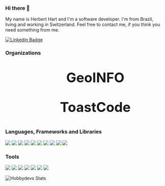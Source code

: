### Hi there 👋

<!--
[![Linkedin Badge](https://img.shields.io/badge/-Herbert%20Hart%20-0e76a8?style=flat-square&logo=Linkedin&logoColor=white)](https://linkedin.com/in/herbert-hart)
[![Website Badge](https://img.shields.io/badge/Portfolio%20Website-3b5998?style=flat-square&logo=google-chrome&logoColor=white)](https://iampavangandhi.github.io/)
[![Twitter Badge](https://img.shields.io/badge/-@iampavangandhi-00acee?style=flat-square&logo=Twitter&logoColor=white)](https://twitter.com/iampavangandhi)
[![Instagram Badge](https://img.shields.io/badge/-@iampavangandhi-e4405f?style=flat-square&logo=Instagram&logoColor=white)](https://instagram.com/iampavangandhi/)
[![Telegram Badge](https://img.shields.io/badge/-@iampavangandhi-0088cc?style=flat-square&logo=Telegram&logoColor=white)](https://t.me/iampavangandhi)
-->

My name is Herbert Hart and I'm a software developer. I'm from Brazil, living and working in Switzerland. Feel free to contact me, if you think you need something from me.

[![Linkedin Badge](https://img.shields.io/badge/-Herbert%20Hart%20-0e76a8?style=flat-square&logo=Linkedin&logoColor=white)](https://linkedin.com/in/herbert-hart)

### Organizations


<p style="text-align:center;font-size: 3em;">&nbsp;&nbsp;&nbsp;<img src="https://www.google.com/s2/favicons?sz=32&domain_url=geoinfo.ch"
  width="16"
  height="16"
  style="float:left;vertical-align: middle;">
  <b>GeoINFO</b>
</p>

<p style="text-align:center;font-size: 3em">&nbsp;&nbsp;&nbsp;<img src="https://www.google.com/s2/favicons?sz=32&domain_url=toast-code.com"
  width="16"
  height="16"
  style="float:left;vertical-align: middle;">
  <b>ToastCode</b>
</p>

### Languages, Frameworks and Libraries

![](https://img.shields.io/badge/-JavaScript-F7DF1E?style=flat&logo=JavaScript&logoColor=white&textColor=black)
![](https://img.shields.io/badge/-TypeScript-007ACC?style=flat&logo=TypeScript&logoColor=white)
![](https://img.shields.io/badge/-Node.js-339933?style=flat&logo=Node.js&logoColor=white)
![](https://img.shields.io/badge/-Angular-DD0031?style=flat&logo=Angular&logoColor=white)
![](https://img.shields.io/badge/-PostgreSQL-336791?style=flat&logo=firebase&logoColor=white)
![](https://img.shields.io/badge/-React-61DAFB?style=flat&logo=react&logoColor=white)
![](https://img.shields.io/badge/-GraphQL-E10098?style=flat&logo=graphql&logoColor=white)
![](https://img.shields.io/badge/-HTML5-E34F26?style=flat&logo=html5&logoColor=white)
![](https://img.shields.io/badge/-CSS3-1572B6?style=flat&logo=css3&logoColor=white)
![](https://img.shields.io/badge/-Webpack-8DD6F9?style=flat&logo=webpack&logoColor=white)

### Tools

![](https://img.shields.io/badge/-MacOS-999999?style=flat&logo=apple&logoColor=white)
![](https://img.shields.io/badge/-IntelliJ%20IDEA-000000?style=flat&logo=IntelliJ%20IDEA&logoColor=white)
![](https://img.shields.io/badge/-Spotify-1ED760?style=flat&logo=spotify&logoColor=white)
![](https://img.shields.io/badge/-Google%20Chrome-4285F4?style=flat&logo=google-chrome&logoColor=white)
![](https://img.shields.io/badge/-Slack-4A154B?style=flat&logo=slack&logoColor=white)
![](https://img.shields.io/badge/-Google%20Cloud-4285F4?style=flat&logo=google-cloud&logoColor=white)
![](https://img.shields.io/badge/-Firebase-FFCA28?style=flat&logo=firebase&logoColor=white)

![Hobbydevs Stats](https://github-readme-stats.vercel.app/api?username=hobbydevs&hide_title=true&show_icons=true&icon_color=333&title_color=333&text_color=777&count_private=true&include_all_commits=true)


